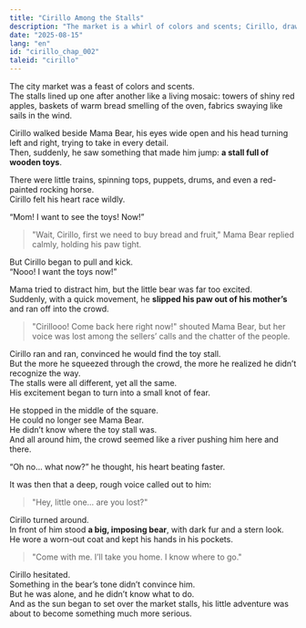 ```yaml
---
title: "Cirillo Among the Stalls"
description: "The market is a whirl of colors and scents; Cirillo, drawn to the toys, lets go of his mom and gets lost in the crowd, until he meets a big bear with an unfriendly look."
date: "2025-08-15"
lang: "en"
id: "cirillo_chap_002"
taleid: "cirillo"
---
```


The city market was a feast of colors and scents.  
The stalls lined up one after another like a living mosaic: towers of shiny red apples, baskets of warm bread smelling of the oven, fabrics swaying like sails in the wind.

Cirillo walked beside Mama Bear, his eyes wide open and his head turning left and right, trying to take in every detail.  
Then, suddenly, he saw something that made him jump: **a stall full of wooden toys**.

There were little trains, spinning tops, puppets, drums, and even a red-painted rocking horse.  
Cirillo felt his heart race wildly.

“Mom! I want to see the toys! Now!”

> "Wait, Cirillo, first we need to buy bread and fruit," Mama Bear replied calmly, holding his paw tight.

But Cirillo began to pull and kick.  
“Nooo! I want the toys now!”

Mama tried to distract him, but the little bear was far too excited.  
Suddenly, with a quick movement, he **slipped his paw out of his mother’s** and ran off into the crowd.

> "Cirillooo! Come back here right now!" shouted Mama Bear, but her voice was lost among the sellers’ calls and the chatter of the people.

Cirillo ran and ran, convinced he would find the toy stall.  
But the more he squeezed through the crowd, the more he realized he didn’t recognize the way.  
The stalls were all different, yet all the same.  
His excitement began to turn into a small knot of fear.

He stopped in the middle of the square.  
He could no longer see Mama Bear.  
He didn’t know where the toy stall was.  
And all around him, the crowd seemed like a river pushing him here and there.

“Oh no… what now?” he thought, his heart beating faster.

It was then that a deep, rough voice called out to him:  
> "Hey, little one… are you lost?"

Cirillo turned around.  
In front of him stood **a big, imposing bear**, with dark fur and a stern look.  
He wore a worn-out coat and kept his hands in his pockets.

> "Come with me. I’ll take you home. I know where to go."

Cirillo hesitated.  
Something in the bear’s tone didn’t convince him.  
But he was alone, and he didn’t know what to do.  
And as the sun began to set over the market stalls, his little adventure was about to become something much more serious.

